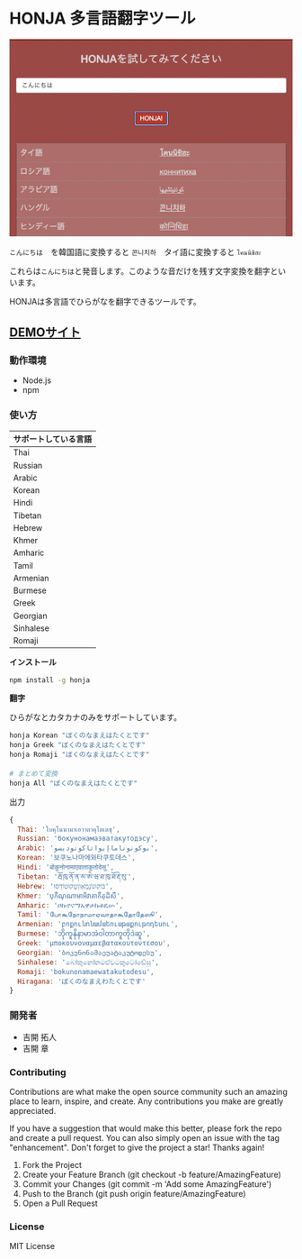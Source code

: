 # HONJA 多言語翻字ツール


<img src="./honja.png" >

`こんにちは`　を韓国語に変換すると `콘니치하`　タイ語に変換すると `โคนนิชิฮะ`　

これらは`こんにちは`と発音します。このような音だけを残す文字変換を翻字といいます。

HONJAは多言語でひらがなを翻字できるツールです。

## [DEMOサイト](https://yoshikai.net/honja)

### 動作環境
* Node.js
* npm

### 使い方
| サポートしている言語 |
| ---- |
| Thai |
| Russian |
| Arabic |
| Korean |
| Hindi |
| Tibetan |
| Hebrew |
| Khmer |
| Amharic |
| Tamil |
| Armenian |
| Burmese |
| Greek |
| Georgian |
| Sinhalese |
| Romaji |

**インストール**
```bash
npm install -g honja
```

**翻字**

ひらがなとカタカナのみをサポートしています。
```bash
honja Korean "ぼくのなまえはたくとです"
honja Greek "ぼくのなまえはたくとです"
honja Romaji "ぼくのなまえはたくとです"

# まとめて変換
honja All "ぼくのなまえはたくとです"
```

出力
```javascript
{
  Thai: 'โบคุโนนามาเอวาตาคุโตเดซุ',
  Russian: 'бокунонамаэватакутодэсу',
  Arabic: 'بوكونوناماإيواتاكوتوديسو',
  Korean: '보쿠노나마에와타쿠토데스',
  Hindi: 'बोकुनोनामाएवाताकुतोदेसु',
  Tibetan: 'རྦོ་ཁུ་ནོ་ན་མ་ཨེ་ཝ་ཐ་ཁུ་ཐོ་རྡེ་སུ་',
  Hebrew: 'בּוֹקוּנוֹנָמָאֵווָטָקוּטוֹדֵסוּ',
  Khmer: 'បុកឹណុណាមាអិវាតាកឹតុដិសឹ',
  Amharic: 'ቦኩኖናማኤዋታኩቶዴሡ',
  Tamil: 'போகூநோநாமாஏவாதாகூதோதேஸூ',
  Armenian: 'բոքունոնամաեուաթաքութոդեսու',
  Burmese: 'ဘိုကူနိုနာမာအဲဝါတာကူတိုဒဲဆူ',
  Greek: 'μποκουνοναμαεβατακουτοντεσου',
  Georgian: 'ბოკუნონამაეუატაკუტოდესუ',
  Sinhalese: 'බෝකූනෝනමඒවටකූටෝඩේසූ',
  Romaji: 'bokunonamaewatakutodesu',
  Hiragana: 'ぼくのなまえわたくとです'
}
```
### 開発者
- 吉開 拓人
- 吉開 章


### Contributing

Contributions are what make the open source community such an amazing place to learn, inspire, and create. Any contributions you make are greatly appreciated.

If you have a suggestion that would make this better, please fork the repo and create a pull request. You can also simply open an issue with the tag "enhancement". Don't forget to give the project a star! Thanks again!

1. Fork the Project
2. Create your Feature Branch (git checkout -b feature/AmazingFeature)
3. Commit your Changes (git commit -m 'Add some AmazingFeature')
4. Push to the Branch (git push origin feature/AmazingFeature)
5. Open a Pull Request

### License
MIT License
